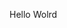 Hello Wolrd









































































































































































































































































































































































































































































































































































































































































































































































































































































































































































































































































































































































































































































































































































































































































































































































































































































































































































